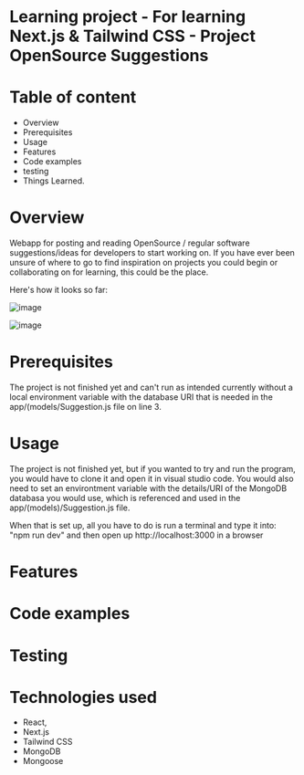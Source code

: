 # Learning project - For learning Next.js & Tailwind CSS - Project OpenSource Suggestions
# Table of content
- Overview
- Prerequisites 
- Usage
- Features
- Code examples 
- testing 
- Things Learned. 

# Overview
Webapp for posting and reading OpenSource / regular software suggestions/ideas for developers to start working on.
If you have ever been unsure of where to go to find inspiration on projects you could begin or collaborating on for learning, this could be the place.

Here's how it looks so far:

![image](https://github.com/IanStroemkjaerJensen/oss-app/assets/82367076/b7c310cf-4c98-4002-b8c3-adebb3d36a0e)


![image](https://github.com/IanStroemkjaerJensen/oss-app/assets/82367076/abc45f6b-7a2a-4577-9e48-9c4c497b1f2e)



# Prerequisites 
The project is not finished yet and can't run as intended currently without a local environment variable with the database URI that is needed in the app/(models/Suggestion.js file on line 3. 


# Usage
The project is not finished yet, but if you wanted to try and run the program, you would have to clone it and open it in visual studio code. You would also need to set an environtment variable with the details/URI of the MongoDB databasa you would use, which is referenced and used in the app/(models)/Suggestion.js file.

When that is set up, all you have to do is run a terminal and type it into: "npm run dev" and then open up http://localhost:3000 in a browser

# Features



# Code examples 


# Testing 



# Technologies used
- React, 
- Next.js
- Tailwind CSS
- MongoDB
- Mongoose
